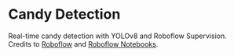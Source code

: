 # Candy Detection

Real-time candy detection with YOLOv8 and Roboflow Supervision.  
Credits to [Roboflow](https://roboflow.com) and [Roboflow Notebooks](https://github.com/roboflow/notebooks). 
